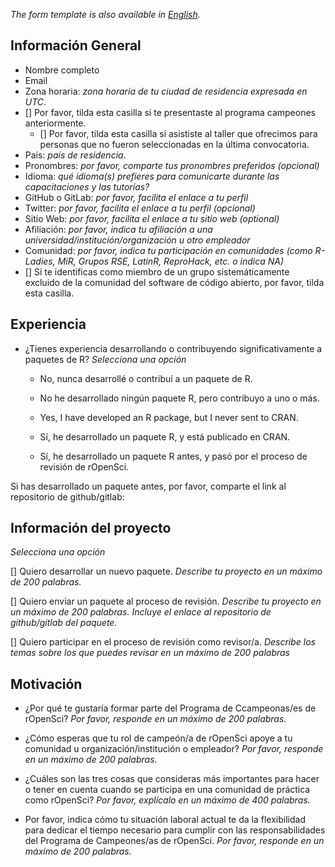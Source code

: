 
_The form template is also available in [English](/champions/files/champions_template)._

## Información General

* Nombre completo
* Email
* Zona horaria: _zona horaria de tu ciudad de residencia expresada en UTC_.
* [] Por favor, tilda esta casilla si te presentaste al programa campeones anteriormente.
  * [] Por favor, tilda esta casilla si asististe al taller que ofrecimos para personas que no fueron seleccionadas en la última convocatoria.  
* País: _país de residencia_.
* Pronombres: _por favor, comparte tus pronombres preferidos (opcional)_
* Idioma: _qué idioma(s) prefieres para comunicarte durante las capacitaciones y las tutorías?_
* GitHub o GitLab: _por favor, facilita el enlace a tu perfil_
* Twitter: _por favor, facilita el enlace a tu perfil (opcional)_
* Sitio Web: _por favor, facilita el enlace a tu sitio web  (optional)_
* Afiliación: _por favor, indica tu afiliación a una universidad/institución/organización u otro empleador_
* Comunidad: _por favor, indica tu participación en comunidades (como R-Ladies, MiR, Grupos RSE, LatinR, ReproHack, etc. o indica NA)_
* [] Si te identificas como miembro de un grupo sistemáticamente excluido de la comunidad del software de código abierto, por favor, tilda esta casilla.

## Experiencia

* ¿Tienes experiencia desarrollando o contribuyendo significativamente a paquetes de R? _Selecciona una opción_

  * No, nunca desarrollé o contribuí a un paquete de R.
  
  * No he desarrollado ningún paquete R, pero contribuyo a uno o más.
  
  * Yes, I have developed an R package, but I never sent to CRAN.
  
  * Sí, he desarrollado un paquete R, y está publicado en CRAN.
  
  * Sí, he desarrollado un paquete R antes, y pasó por el proceso de revisión de rOpenSci.
  
Si has desarrollado un paquete antes, por favor, comparte el link al repositorio de github/gitlab:


## Información del proyecto

_Selecciona una opción_

[] Quiero desarrollar un nuevo paquete. 
_Describe tu proyecto en un máximo de 200 palabras._

[] Quiero enviar un paquete al proceso de revisión. 
_Describe tu proyecto en un máximo de 200 palabras. Incluye el enlace al repositorio de github/gitlab del paquete._

[] Quiero participar en el proceso de revisión como revisor/a. 
_Describe los temas sobre los que puedes revisar en un máximo de 200 palabras_

## Motivación

* ¿Por qué te gustaría formar parte del Programa de Ccampeonas/es de rOpenSci? _Por favor, responde en un máximo de 200 palabras._

* ¿Cómo esperas que tu rol de campeón/a de rOpenSci apoye a tu comunidad u organización/institución o empleador? _Por favor, responde en un máximo de 200 palabras._

* ¿Cuáles son las tres cosas que consideras más importantes para hacer o tener en cuenta cuando se participa en una comunidad de práctica como rOpenSci? _Por favor, explícalo en un máximo de 400 palabras._

* Por favor, indica cómo tu situación laboral actual te da la flexibilidad para dedicar el tiempo necesario para cumplir con las responsabilidades del Programa de Campeones/as de rOpenSci. _Por favor, responde en un máximo de 200 palabras._ 

